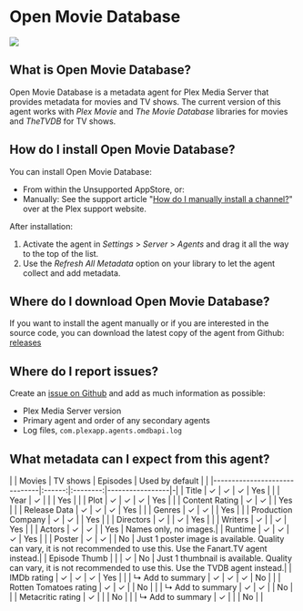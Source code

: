 Open Movie Database
===================
<img src="https://img.shields.io/github/release/piplongrun/OpenMovieDatabase.bundle.png?style=flat-square">

What is Open Movie Database?
----------------------------
Open Movie Database is a metadata agent for Plex Media Server that provides metadata for movies and TV shows. The current version of this agent works with *Plex Movie* and *The Movie Database* libraries for movies and *TheTVDB* for TV shows.

How do I install Open Movie Database?
-------------------------------------
You can install Open Movie Database:

 - From within the Unsupported AppStore, or:
 - Manually: See the support article "[How do I manually install a channel?](https://support.plex.tv/hc/en-us/articles/201187656-How-do-I-manually-install-a-channel-)" over at the Plex support website.

After installation:

1. Activate the agent in *Settings* > *Server* > *Agents* and drag it all the way to the top of the list.
2. Use the *Refresh All Metadata* option on your library to let the agent collect and add metadata.

Where do I download Open Movie Database?
----------------------------------------
If you want to install the agent manually or if you are interested in the source code, you can download the latest copy of the agent from Github: [releases](https://github.com/piplongrun/OpenMovieDatabase.bundle/releases)

Where do I report issues?
-------------------------
Create an [issue on Github](https://github.com/piplongrun/OpenMovieDatabase.bundle/issues) and add as much information as possible:
 - Plex Media Server version
 - Primary agent and order of any secondary agents
 - Log files, `com.plexapp.agents.omdbapi.log`

What metadata can I expect from this agent?
-------------------------------------------

|                              | Movies | TV shows | Episodes | Used by default | |
|------------------------------|:------:|:--------:|-----------------|-|
| Title                        | ✓      | ✓        | ✓        | Yes             | |
| Year                         | ✓      |          |          | Yes             | |
| Plot                         | ✓      | ✓        | ✓        | Yes             | |
| Content Rating               | ✓      | ✓        |          | Yes             | |
| Release Data                 | ✓      | ✓        | ✓        | Yes             | |
| Genres                       | ✓      | ✓        |          | Yes             | |
| Production Company           | ✓      | ✓        |          | Yes             | |
| Directors                    | ✓      |          | ✓        | Yes             | |
| Writers                      | ✓      |          | ✓        | Yes             | |
| Actors                       | ✓      | ✓        |          | Yes             | Names only, no images.|
| Runtime                      | ✓      | ✓        | ✓        | Yes             | |
| Poster                       | ✓      | ✓        |          | No              | Just 1 poster image is available. Quality can vary, it is not recommended to use this. Use the Fanart.TV agent instead.|
| Episode Thumb                |        |          | ✓        | No              | Just 1 thumbnail is available. Quality can vary, it is not recommended to use this. Use the TVDB agent instead.|
| IMDb rating                  | ✓      | ✓        | ✓        | Yes             | |
| ↳ Add to summary             | ✓      | ✓        | ✓        | No              | |
| Rotten Tomatoes rating       | ✓      | ✓        |          | No              | |
| ↳ Add to summary             | ✓      | ✓        |          | No              | |
| Metacritic rating            | ✓      |          |          | No              | |
| ↳ Add to summary             | ✓      |          |          | No              | |
